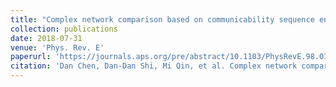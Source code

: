```yaml
---
title: "Complex network comparison based on communicability sequence entropy"
collection: publications
date: 2018-07-31
venue: 'Phys. Rev. E'
paperurl: 'https://journals.aps.org/pre/abstract/10.1103/PhysRevE.98.012319'
citation: 'Dan Chen, Dan-Dan Shi, Mi Qin, et al. Complex network comparison based on communicability sequence entropy. Phys. Rev. E, 2018, 98(1): 012319'
---
```

